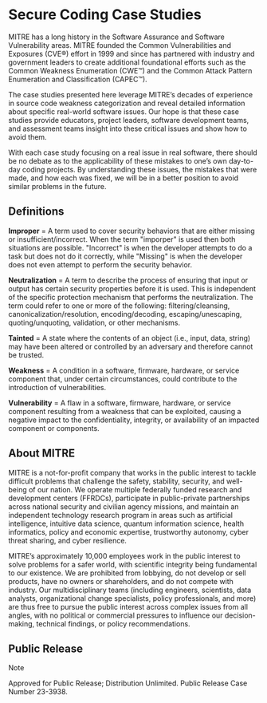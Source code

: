 # Secure Coding Case Studies

MITRE has a long history in the Software Assurance and Software Vulnerability areas. MITRE founded the Common Vulnerabilities and Exposures (CVE®) effort in 1999 and since has partnered with industry and government leaders to create additional foundational efforts such as the Common Weakness Enumeration (CWE™) and the Common Attack Pattern Enumeration and Classification (CAPEC™).

The case studies presented here leverage MITRE’s decades of experience in source code weakness categorization and reveal detailed information about specific real-world software issues. Our hope is that these case studies provide educators, project leaders, software development teams, and assessment teams insight into these critical issues and show how to avoid them.

With each case study focusing on a real issue in real software, there should be no debate as to the applicability of these mistakes to one’s own day-to-day coding projects. By understanding these issues, the mistakes that were made, and how each was fixed, we will be in a better position to avoid similar problems in the future.

## Definitions

**Improper** = A term used to cover security behaviors that are either missing or insufficient/incorrect. When the term "imporper" is used then both situations are possible. "Incorrect" is when the developer attempts to do a task but does not do it correctly, while "Missing" is when the developer does not even attempt to perform the security behavior.

**Neutralization** = A term to describe the process of ensuring that input or output has certain security properties before it is used. This is independent of the specific protection mechanism that performs the neutralization. The term could refer to one or more of the following: filtering/cleansing, canonicalization/resolution, encoding/decoding, escaping/unescaping, quoting/unquoting, validation, or other mechanisms.

**Tainted** = A state where the contents of an object (i.e., input, data, string) may have been altered or controlled by an adversary and therefore cannot be trusted.

**Weakness** = A condition in a software, firmware, hardware, or service component that, under certain circumstances, could contribute to the introduction of vulnerabilities.

**Vulnerability** = A flaw in a software, firmware, hardware, or service component resulting from a weakness that can be exploited, causing a negative impact to the confidentiality, integrity, or availability of an impacted component or components.

## About MITRE

MITRE is a not-for-profit company that works in the public interest to tackle difficult problems that challenge the safety, stability, security, and well-being of our nation. We operate multiple federally funded research and development centers (FFRDCs), participate in public-private partnerships across national security and civilian agency missions, and maintain an independent technology research program in areas such as artificial intelligence, intuitive data science, quantum information science, health informatics, policy and economic expertise, trustworthy autonomy, cyber threat sharing, and cyber resilience.

MITRE’s approximately 10,000 employees work in the public interest to solve problems for a safer world, with scientific integrity being fundamental to our existence. We are prohibited from lobbying, do not develop or sell products, have no owners or shareholders, and do not compete with industry. Our multidisciplinary teams (including engineers, scientists, data analysts, organizational change specialists, policy professionals, and more) are thus free to pursue the public interest across complex issues from all angles, with no political or commercial pressures to influence our decision-making, technical findings, or policy recommendations.

## Public Release

> [!NOTE]
> Approved for Public Release; Distribution Unlimited. Public Release Case
> Number 23-3938.
